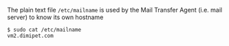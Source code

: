 The plain text file `/etc/mailname` is used by the Mail Transfer Agent (i.e. mail server) to know its own hostname

```
$ sudo cat /etc/mailname
vm2.dimipet.com
```

